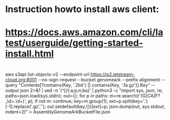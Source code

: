 # Instruction howto install aws client:
# https://docs.aws.amazon.com/cli/latest/userguide/getting-started-install.html
#

aws s3api list-objects-v2   --endpoint-url https://js2.jetstream-cloud.org:8001   --no-sign-request   --bucket genomeark   --prefix alignment   --query "Contents[?contains(Key, '.2bit') || contains(Key, '.fa.gz')].Key"   --output json 2>&1 | sed -n '/^\[/{:a;p;n;ba}' | python3 -c "import sys, json, re;
paths=json.load(sys.stdin);
out={};
for p in paths:
    m=re.search(r'(G[CA]F?_\d+\.\d+)', p);
    if not m: continue;
    key=m.group(1);
    ext=p.split(key+'.')[-1].replace('.gz','');
    out.setdefault(key,{})[ext]=p;
json.dump(out, sys.stdout, indent=2)" > AssemblyGenomeArkBucketFile.json
